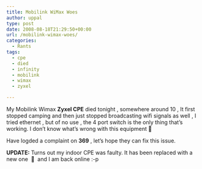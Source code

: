 ```yaml
---
title: Mobilink WiMax Woes
author: uppal
type: post
date: 2008-08-18T21:29:50+00:00
url: /mobilink-wimax-woes/
categories:
  - Rants
tags:
  - cpe
  - died
  - infinity
  - mobilink
  - wimax
  - zyxel

---
```

My Mobilink Wimax **Zyxel CPE** died tonight , somewhere around 10 , It first stopped camping and then just stopped broadcasting wifi signals as well , I tried ethernet , but of no use , the 4 port switch is the only thing that&#8217;s working. I don&#8217;t know what&#8217;s wrong with this equipment 🙁

Have logded a complaint on **369** , let&#8217;s hope they can fix this issue.

**UPDATE:** Turns out my indoor CPE was faulty. It has been replaced with a new one  🙂  and I am back online :-p

<!-- AdSense Now! Lite: PreFiltered - NoAds [ WP is not in the loop. ] -->